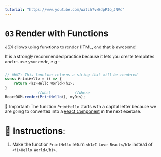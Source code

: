 ```yaml
---
tutorial: "https://www.youtube.com/watch?v=EdpPIo_JNVc"
---
```


# `03` Render with Functions

JSX allows using functions to render HTML, and that is awesome!

It is a strongly recommended practice because it lets you create templates and re-use your code, e.g.:

```js

// WHAT: This function returns a string that will be rendered
const PrintHello = () => {
    return <h1>Hello World</h1>;
}
               //what           //where
ReactDOM.render(PrintHello(), myDiv);
```

:mag_right: Important: The function `PrintHello` starts with a capital letter because we are going to converted into a [React Component](https://reactjs.org/docs/react-component.html) in the next exercise.

# :pencil: Instructions:

1. Make the function `PrintHello` return `<h1>I Love React</h1>` instead of `<h1>Hello World</h1>`.
